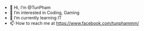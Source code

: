 - 👋 Hi, I’m @TunPham
- 👀 I’m interested in Coding, Gaming
- 🌱 I’m currently learning IT
- 📫 How to reach me at https://www.facebook.com/tunphammm/

<!---
TunPham/TunPham is a ✨ special ✨ repository because its `README.md` (this file) appears on your GitHub profile.
You can click the Preview link to take a look at your changes.
--->
